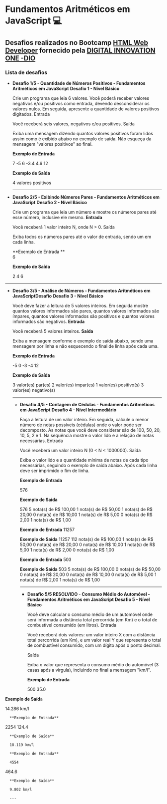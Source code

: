 # **Fundamentos Aritméticos em JavaScript :computer:**

## Desafios realizados no Bootcamp  <b>[HTML Web Developer](https://web.digitalinnovation.one/track/html-web-developer)</b>  fornecido pela [DIGITAL INNOVATION ONE -DIO](https://web.digitalinnovation.one/) 

### Lista de desafios

- **Desafio 1/5 - Quantidade de Números Positivos - Fundamentos Aritméticos em JavaScript**
  **Desafio 1 - Nível Básico**

  Crie um programa que leia 6 valores. Você poderá receber valores negativos e/ou positivos como entrada, devendo desconsiderar os valores nulos. Em seguida, apresente a quantidade de valores positivos digitados.
  Entrada

  Você receberá seis valores, negativos e/ou positivos.
  Saída

  Exiba uma mensagem dizendo quantos valores positivos foram lidos assim como é exibido abaixo no exemplo de saída. Não esqueça da mensagem "valores positivos" ao final.

  **Exemplo de Entrada** 	

  7
  -5
  6
  -3.4
  4.6
  12
  	
  **Exemplo de Saída**

  4 valores positivos

  ---

  

- **Desafio 2/5 - Exibindo Números Pares - Fundamentos Aritméticos em JavaScript**
  **Desafio 2 - Nível Básico**

  Crie um programa que leia um número e mostre os números pares até esse número, inclusive ele mesmo.
  **Entrada**

  Você receberá 1 valor inteiro N, onde N > 0.
  Saída

  Exiba todos os números pares até o valor de entrada, sendo um em cada linha. 

  **Exemplo de Entrada **	
  6 	

  **Exemplo de Saída**

  2
  4
  6

---

- **Desafio 3/5 - Análise de Números - Fundamentos Aritméticos em JavaScriptDesafio** 
  **Desafio 3 - Nível Básico**

  Você deve fazer a leitura de 5 valores inteiros. Em seguida mostre quantos valores informados são pares, quantos valores informados são ímpares, quantos valores informados são positivos e quantos valores informados são negativos.
  **Entrada**

  Você receberá 5 valores inteiros.
  **Saída**

  Exiba a mensagem conforme o exemplo de saída abaixo, sendo uma mensagem por linha e não esquecendo o final de linha após cada uma.

  **Exemplo de Entrada** 	

  -5
  0
  -3
  -4
  12
  	
  **Exemplo de Saída**

  3 valor(es) par(es)
  2 valor(es) impar(es)
  1 valor(es) positivo(s)
  3 valor(es) negativo(s)

  ---

  - **Desafio 4/5 - Contagem de Cédulas - Fundamentos Aritméticos em JavaScript**
    **Desafio 4 - Nível Intermediário**

    Faça a leitura de um valor inteiro. Em seguida, calcule o menor número de notas possíveis (cédulas) onde o valor pode ser decomposto. As notas que você deve considerar são de 100, 50, 20, 10, 5, 2 e 1. Na sequência mostre o valor lido e a relação de notas necessárias.
    Entrada

    Você receberá um valor inteiro N (0 < N < 1000000).
    Saída

    Exiba o valor lido e a quantidade mínima de notas de cada tipo necessárias, seguindo o exemplo de saída abaixo. Após cada linha deve ser imprimido o fim de linha.

    **Exemplo de Entrada** 	

    576
    	
    **Exemplo de Saída**

    576
    5 nota(s) de R$ 100,00
    1 nota(s) de R$ 50,00
    1 nota(s) de R$ 20,00
    0 nota(s) de R$ 10,00
    1 nota(s) de R$ 5,00
    0 nota(s) de R$ 2,00
    1 nota(s) de R$ 1,00

    **Exemplo de Entrada**
    11257
    	
    **Exemplo de Saída**
    11257
    112 nota(s) de R$ 100,00
    1 nota(s) de R$ 50,00
    0 nota(s) de R$ 20,00
    0 nota(s) de R$ 10,00
    1 nota(s) de R$ 5,00
    1 nota(s) de R$ 2,00
    0 nota(s) de R$ 1,00

    **Exemplo de Entrada**
    503
    	
    **Exemplo de Saída**
    503
    5 nota(s) de R$ 100,00
    0 nota(s) de R$ 50,00
    0 nota(s) de R$ 20,00
    0 nota(s) de R$ 10,00
    0 nota(s) de R$ 5,00
    1 nota(s) de R$ 2,00
    1 nota(s) de R$ 1,00

    ---

    - **Desafio 5/5 RESOLVIDO - Consumo Médio do Automóvel - Fundamentos Aritméticos em JavaScript**
      **Desafio 5 - Nível Básico**

      Você deve calcular o consumo médio de um automóvel onde será informada a distância total percorrida (em Km) e o total de combustível consumido (em litros).
      Entrada

      Você receberá dois valores: um valor inteiro X com a distância total percorrida (em Km), e um valor real Y que representa o total de combustível consumido, com um dígito após o ponto decimal.

      Saída

      Exiba o valor que representa o consumo médio do automóvel (3 casas após a vírgula), incluindo no final a mensagem "km/l".

      **Exemplo de Entrada** 	

      500
      35.0
      
**Exemplo de Saíd**a
      
14.286 km/l
      
      **Exemplo de Entrada** 	
      
2254
      124.4

      **Exemplo de Saída**
      
      18.119 km/l

      **Exemplo de Entrada** 	

      4554
464.6
      
      **Exemplo de Saída**
      
      9.802 km/l
      
      ---
      
      








